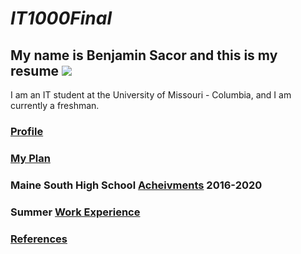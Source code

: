# *IT1000Final*

## **My name is Benjamin Sacor and this is my resume**   ![](https://en.wikipedia.org/wiki/Missouri_Tigers#/media/File:Missouri_Tigers_logo.svg)

I am an IT student at the University of Missouri - Columbia, and I am currently a freshman.

### [Profile](profile.md)

### [My Plan](myplan.md)

### Maine South High School [Acheivments](acheivments.md) 2016-2020

### Summer [Work Experience](workexperience.md)

### [References](references.md)
